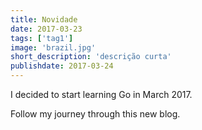 ```yaml
---
title: Novidade
date: 2017-03-23
tags: ['tag1']
image: 'brazil.jpg'
short_description: 'descrição curta'
publishdate: 2017-03-24
---
```


I decided to start learning Go in March 2017.

Follow my journey through this new blog.
